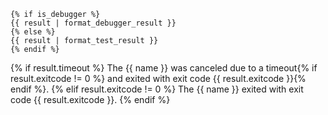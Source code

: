 ```
{% if is_debugger %}
{{ result | format_debugger_result }}
{% else %}
{{ result | format_test_result }}
{% endif %}
```
{% if result.timeout %}
The {{ name }} was canceled due to a timeout{% if result.exitcode != 0 %} and exited with exit code {{ result.exitcode }}{% endif %}.
{% elif result.exitcode != 0 %}
The {{ name }} exited with exit code {{ result.exitcode }}.
{% endif %}
